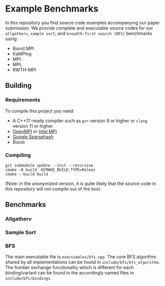 # Example Benchmarks

In this repository you find source code examples accompanying our paper submission.
We provide complete and executable source codes for our `allgatherv`, `sample sort`, and `breadth-first search (BFS)` benchmarks using:
- Boost.MPI
- KaMPIng
- MPI
- MPL
- RWTH-MPI

## Building

### Requirements
To compile this project you need:
- A C++17-ready compiler such as `g++` version 9 or higher or `clang` version 11 or higher.
- [OpenMPI](https://www.open-mpi.org/) or [Intel MPI](https://www.intel.com/content/www/us/en/developer/tools/oneapi/mpi-library.html#gs.pr0oht)
- [Google Sparsehash](https://github.com/sparsehash/sparsehash)
- Boost


### Compiling

```shell
git submodule update --init --recursive
cmake -B build -DCMAKE_BUILD_TYPE=Releas 
cmake --build build
```
(Note: in the anonymized version, it is quite likely that the source code in this repository will not compile out of the box)

## Benchmarks

### Allgatherv
### Sample Sort
### BFS

The main executable file is `exectuables/bfs.cpp`. The core BFS algorithm shared by all implementations can be found in `include/bfs/bfs_algorithm`.
The frontier exchange functionality which is different for each binding/variant can be found in the accordingly named files in `include/bfs/bindings`.


